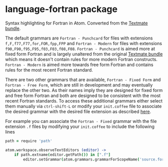 # language-fortran package

Syntax highlighting for Fortran in Atom. Converted from the [Textmate bundle](https://github.com/textmate/fortran.tmbundle).

The default grammars are `Fortran - Punchcard` for files with extensions  `f,F,f77,F77,for,FOR,fpp,FPP` and `Fortran - Modern` for files with extensions `f90,F90,f95,F95,f03,F03,f08,F08`. `Fortran - Punchcard` is aimed more at fixed form Fortran and is largely unaltered from the original [Textmate bundle](https://github.com/textmate/fortran.tmbundle) which means it doesn't contain rules for more modern Fortran constructs. `Fortran - Modern` is aimed more towards free form Fortran and contains rules for the most recent Fortran standard.

There are two other grammars that are available, `Fortran - Fixed Form` and `Fortran - Free Form`, which are still in development and may eventually replace the other two. As their names imply they are designed for fixed form and free form Fortran and both are designed to be consistent with the most recent Fortran standards. To access these additional grammars either select them manually via `ctrl-shift-L` or modify your `init.coffee` file to associate the desired grammar with the desired file extension as described [here](https://discuss.atom.io/t/force-grammar-usage-for-file-extension/15154/6?u=tomedunn).

For example you can associate the `Fortran - Fixed` grammar with the file extension `.f` files by modifying your `init.coffee` to include the following lines

```coffee
path = require 'path'

atom.workspace.observeTextEditors (editor) ->
    if path.extname(editor.getPath()) in [".f"]
        editor.setGrammar(atom.grammars.grammarForScopeName('source.fortran.fixed'))
```
